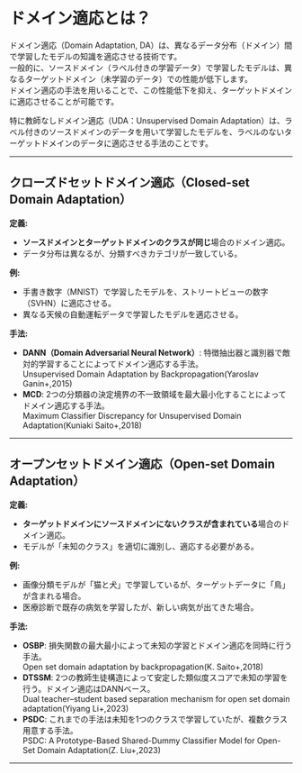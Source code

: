 # ドメイン適応とは？
ドメイン適応（Domain Adaptation, DA）は、異なるデータ分布（ドメイン）間で学習したモデルの知識を適応させる技術です。  
一般的に、ソースドメイン（ラベル付きの学習データ）で学習したモデルは、異なるターゲットドメイン（未学習のデータ）での性能が低下します。  
ドメイン適応の手法を用いることで、この性能低下を抑え、ターゲットドメインに適応させることが可能です。

特に教師なしドメイン適応（UDA：Unsupervised Domain Adaptation）は、ラベル付きのソースドメインのデータを用いて学習したモデルを、ラベルのないターゲットドメインのデータに適応させる手法のことです。

---

## **クローズドセットドメイン適応（Closed-set Domain Adaptation）**
**定義:**  
- **ソースドメインとターゲットドメインのクラスが同じ**場合のドメイン適応。  
- データ分布は異なるが、分類すべきカテゴリが一致している。  

**例:**  
- 手書き数字（MNIST）で学習したモデルを、ストリートビューの数字（SVHN）に適応させる。  
- 異なる天候の自動運転データで学習したモデルを適応させる。

**手法:**  
- **DANN（Domain Adversarial Neural Network）**: 特徴抽出器と識別器で敵対的学習することによってドメイン適応する手法。  
Unsupervised Domain Adaptation by Backpropagation(Yaroslav Ganin+,2015) 
- **MCD**: 2つの分類器の決定境界の不一致領域を最大最小化することによってドメイン適応する手法。  
Maximum Classifier Discrepancy for Unsupervised Domain Adaptation(Kuniaki Saito+,2018)
---

## **オープンセットドメイン適応（Open-set Domain Adaptation）**
**定義:**  
- **ターゲットドメインにソースドメインにないクラスが含まれている**場合のドメイン適応。  
- モデルが「未知のクラス」を適切に識別し、適応する必要がある。  

**例:**  
- 画像分類モデルが「猫と犬」で学習しているが、ターゲットデータに「鳥」が含まれる場合。  
- 医療診断で既存の病気を学習したが、新しい病気が出てきた場合。  

**手法:**  
- **OSBP**: 損失関数の最大最小によって未知の学習とドメイン適応を同時に行う手法。  
Open set domain adaptation by backpropagation(K. Saito+,2018)
- **DTSSM**: 2つの教師生徒構造によって安定した類似度スコアで未知の学習を行う。ドメイン適応はDANNベース。  
Dual teacher–student based separation mechanism for open set domain adaptation(Yiyang Li+,2023)
- **PSDC**: これまでの手法は未知を1つのクラスで学習していたが、複数クラス用意する手法。  
PSDC: A Prototype-Based Shared-Dummy Classifier Model for Open-Set Domain Adaptation(Z. Liu+,2023)
---
